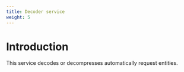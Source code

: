 ```yaml
---
title: Decoder service
weight: 5
---
```

# Introduction

This service decodes or decompresses automatically request entities.
